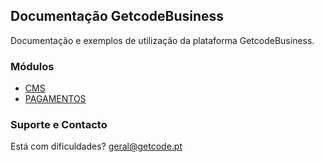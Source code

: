 ## Documentação GetcodeBusiness

Documentação e exemplos de utilização da plataforma GetcodeBusiness.

### Módulos

- [CMS](cms.md)
- [PAGAMENTOS](payments.md)

### Suporte e Contacto

Está com dificuldades? geral@getcode.pt
